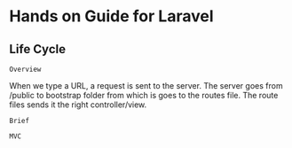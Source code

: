 # Hands on Guide for Laravel

## Life Cycle
```Overview```

When we type a URL, a request is sent to the server. The server goes from /public to bootstrap folder from which is goes to the routes file. The route files sends it the right controller/view.

```Brief```

``` MVC ```

